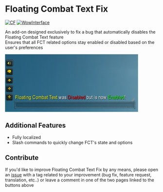 # Floating Combat Text Fix
[![CF](https://img.shields.io/badge/Download-CurseForge-orange)](https://www.curseforge.com/wow/addons/floating-combat-text-fix) [![WowInterface](https://img.shields.io/badge/Download-WoWInterface-blue)](https://www.wowinterface.com/downloads/info26603-FloatingCombatTextFix.html)

An add-on designed exclusively to fix a bug that automatically disables the Floating Combat Text feature\
Ensures that all FCT related options stay enabled or disabled based on the user's preferences

![Chat Message](Chat_Message.jpg)

## Additional Features
* Fully localized
* Slash commands to quickly change FCT's state and options

## Contribute
If you'd like to improve Floating Combat Text Fix by any means, please open an [issue](https://github.com/BrenoLudgero/Floating_Combat_Text_Fix/issues "Issues Tab") with a tag related to your improvement (bug fix, feature request, translation, etc..) or leave a comment in one of the two pages linked to the buttons above
